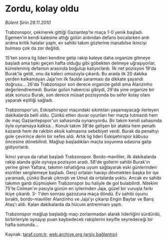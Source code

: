 # Zordu, kolay oldu

*Bülent Şirin 28.11.2010*

<div class="yazi"><p>Trabzonspor, çekinerek gittiği Gaziantep'te maça 1-0 yenik başladı. Egemen'in kendi kalesine attığı golün ardından defans bocalarken ardı ardına kritik hatalar yaptı, ev sahibi takım gözlerine inanabilse ikinciyi bulması çok da zor değildi.</p>
<p>15'ten sonra lig lideri kendine gelip rakip kaleye daha organize gitmeye başladı ama tıpkı geçen hafta olduğu gibi göbekten delmeye uğraşıyorlar, kümelenmiş defansın arasında boğulup kalıyorlardı. İlk net pozisyon 19'da Burak'la geldi, onu da kaleci omuzuyla çıkardı. Bu arada ilk 20 dakika yerden kalkamayan Jaja'nın ilk faulde sararması da dikkate şayandı doğrusu... 26'da Trabzonspor son derece organize geldi ama Alanzinho değerlendiremedi. Bunlar golün habercisi gibiydi, 29'da yine organize bir atak sonucu Burak, son derece müsait pozisyonda bu sefer kolay olanı yaparak eşitliği sağladı.</p>
<p>Trabzonspor'un, Eskişehirspor maçındaki sıkıntıları yaşamayacağı ilerleyen dakikalarda belli oldu. Çünkü etten duvar oyunları her maçta tutmazdı hem de maç Gaziantepspor'un sahasında oynanıyordu. Bir takım kendi sahasında öyle oynamaya kalksa... Konuk takım 38'de gelişen bir atakta hem penaltı kazandı hem de rakibin eksik kalmasına sebebiyet verdi. Burak da penaltıyı gole çevirince derin bir nefes aldı. Artık lig lideri Eskişehirspor kâbusu öncesine dönebilirdi. Mağlup başladıkları maçta soyunma odasına galip gidiyorlardı.</p>
<p>İkinci yarıya da rahat başladı Trabzonspor. Bordo-mavililer, ilk dakikalarda rakip alanda güle oynaya pozisyon aradı. 58'de gollerin sahibi Burak'ın yerine giren Yattara, takımın rahatlığına uyum sağlayarak eski günlerinden esintiler sergilemeye başladı. Gerçi ortaları havayı dövmekten başka bir işe yaramadı, çünkü Burak çıkmıştı ve Umut da ortalarda yoktu. Ancak ev sahibi takımın gardı düşmüşken Trabzonspor bu haliyle de gol bulabilirdi. Nitekim 75'te Colman'ın pasıyla günün en iyilerinden Jaja, güzel bir vuruşla farkı ikiye çıkardı. 3- 1'den sonrası gazozuna maça döndü. Ev sahibi oyunu bıraktı, bordo-mavililer Alanzinho ve Jaja'yı çıkarıp Engin Baytar ve Barış Ataş'ı aldı. Kalan dakikalarda da hücum antrenmanı yaptı.</p>
<p>Trabzonspor mağlup başladığı maçı zorlanmadan alarak liderliğini sürdürdü, birbirleriyle oynayıp puan kaybedecek rakiplerini keyifle seyredeceği bir hafta sonunda...</p></div>

Kaynak: [taraf.com.tr](m), [web.archive.org (arşiv bağlantısı)](http://web.archive.org/web/20101130225934/http://taraf.com.tr/bulent-sirin/makale-zordu-kolay-oldu.htm)

